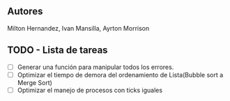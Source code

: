 ## Autores
Milton Hernandez, Ivan Mansilla, Ayrton Morrison


## TODO - Lista de tareas
- [ ] Generar una función para manipular todos los errores.
- [ ] Optimizar el tiempo de demora del ordenamiento de Lista(Bubble sort a Merge Sort)
- [ ] Optimizar el manejo de procesos con ticks iguales
